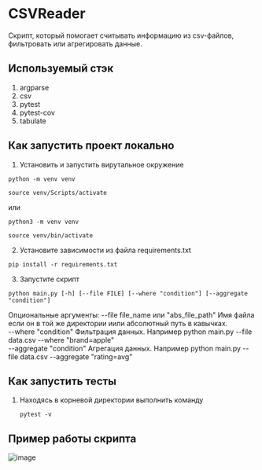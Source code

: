 # CSVReader
Скрипт, который помогает считывать информацию
из csv-файлов, фильтровать или агрегировать данные.

## Используемый стэк
1. argparse
2. csv
3. pytest
4. pytest-cov
5. tabulate

## Как запустить проект локально
1. Установить и запустить вирутальное окружение

```
python -m venv venv
```
```
source venv/Scripts/activate
```

или

```
python3 -m venv venv
```
```
source venv/bin/activate
```

2. Установите зависимости из файла requirements.txt
```
pip install -r requirements.txt
```
3. Запустите скрипт
```
python main.py [-h] [--file FILE] [--where "condition"] [--aggregate "condition"]
```

Опциональные аргументы:
  --file file_name или "abs_file_path"
  Имя файла если он в той же директории иили абсолютный путь в кавычках.    
  --where "condition"
  Фильтрация данных. Например python main.py --file data.csv --where "brand=apple"    
  --aggregate "condition"
  Агрегация данных. Например python main.py --file data.csv --aggregate "rating=avg"

## Как запустить тесты
1. Находясь в корневой директории выполнить команду
   ```
   pytest -v
   ```

## Пример работы скрипта
![image](https://github.com/user-attachments/assets/713f4020-385b-4f2e-8abf-e72e39fa33ed)
